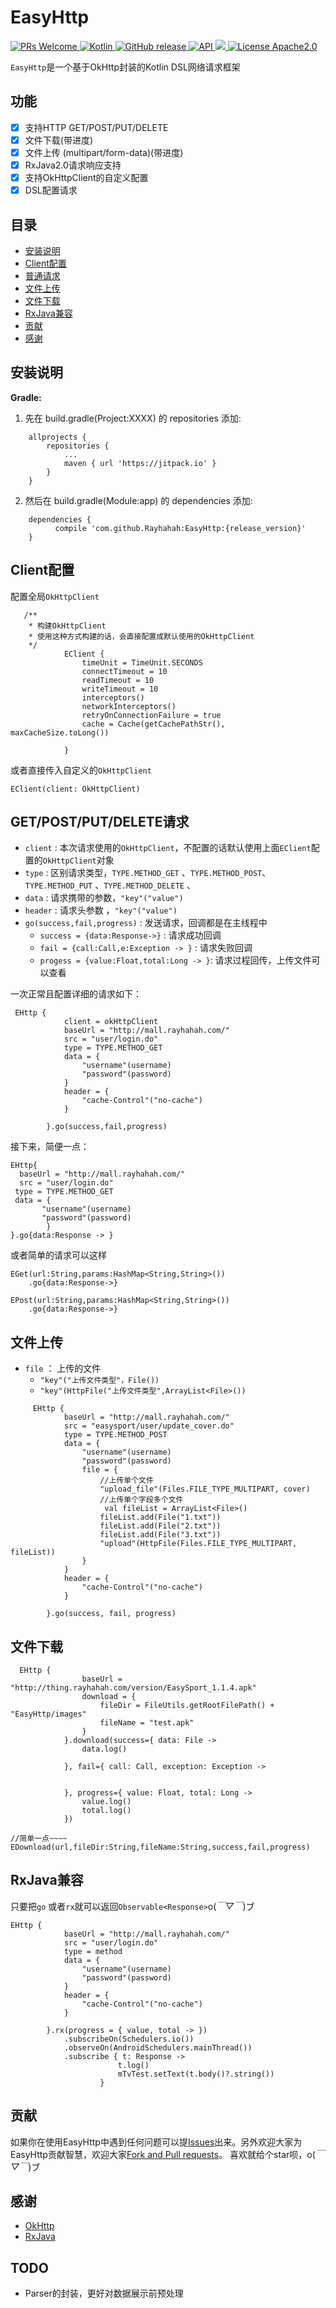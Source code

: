 # EasyHttp
[![PRs Welcome](https://img.shields.io/badge/PRs-Welcome-brightgreen.svg)](https://github.com/Rayhahah/EasyHttp/pulls)[ ![Kotlin](https://img.shields.io/badge/Kotlin-1.2.0-blue.svg)](http://kotlinlang.org)[ ![GitHub release](https://img.shields.io/github/release/Rayhahah/EasyHttp.svg?maxAge=2592000?style=flat-square)](https://github.com/Rayhahah/EasyHttp/releases)[ ![API](https://img.shields.io/badge/API-19%2B-brightgreen.svg?style=flat)](https://android-arsenal.com/api?level=19)[ ![](https://jitpack.io/v/rayhahah/easyhttp.svg)](https://jitpack.io/#rayhahah/easyhttp)[ ![License Apache2.0](http://img.shields.io/badge/license-MIT-blue.svg?style=flat)](https://github.com/Rayhahah/EasyHttp/blob/master/LICENSE)

`EasyHttp`是一个基于OkHttp封装的Kotlin DSL网络请求框架

## 功能
- [x] 支持HTTP GET/POST/PUT/DELETE
- [x] 文件下载(带进度)
- [x] 文件上传 (multipart/form-data)(带进度)
- [x] RxJava2.0请求响应支持
- [x] 支持OkHttpClient的自定义配置
- [x] DSL配置请求

## 目录
- [安装说明](#安装说明)
- [Client配置](#Client配置)
- [普通请求](#普通请求)
- [文件上传](#文件上传)
- [文件下载](#文件下载)
- [RxJava兼容](#RxJava兼容)
- [贡献](#贡献)
- [感谢](#感谢)

## 安装说明

**Gradle:**
1. 先在 build.gradle(Project:XXXX) 的 repositories 添加:
```
	allprojects {
		repositories {
			...
			maven { url 'https://jitpack.io' }
		}
	}
```

2. 然后在 build.gradle(Module:app) 的 dependencies 添加:

```
	dependencies {
		  compile 'com.github.Rayhahah:EasyHttp:{release_version}'
	}
```

## Client配置
配置全局`OkHttpClient`

```
   /**
    * 构建OkHttpClient
    * 使用这种方式构建的话，会直接配置成默认使用的OkHttpClient
    */
            EClient {
                timeUnit = TimeUnit.SECONDS
                connectTimeout = 10
                readTimeout = 10
                writeTimeout = 10
                interceptors()
                networkInterceptors()
                retryOnConnectionFailure = true
                cache = Cache(getCachePathStr(), maxCacheSize.toLong())

            }
```

或者直接传入自定义的`OkHttpClient`

```
EClient(client: OkHttpClient)
```

## GET/POST/PUT/DELETE请求
- `client` : 本次请求使用的`OkHttpClient`，不配置的话默认使用上面`EClient`配置的`OkHttpClient`对象
- `type` : 区别请求类型，`TYPE.METHOD_GET` 、`TYPE.METHOD_POST`、`TYPE.METHOD_PUT` 、`TYPE.METHOD_DELETE` 、
- `data` :  请求携带的参数，`"key"("value")`
- `header` : 请求头参数 ，`"key"("value")`
- `go(success,fail,progress)` : 发送请求，回调都是在主线程中
	- `success = {data:Response->}` : 请求成功回调
	- `fail = {call:Call,e:Exception -> }` : 请求失败回调
	- `progess = {value:Float,total:Long -> }`: 请求过程回传，上传文件可以查看

一次正常且配置详细的请求如下：
```
 EHttp {
		    client = okHttpClient
            baseUrl = "http://mall.rayhahah.com/"
            src = "user/login.do"
            type = TYPE.METHOD_GET
            data = {
                "username"(username)
                "password"(password)
            }
            header = {
                "cache-Control"("no-cache")
            }

        }.go(success,fail,progress)
```

接下来，简便一点：
```
EHttp{
  baseUrl = "http://mall.rayhahah.com/"
  src = "user/login.do"
 type = TYPE.METHOD_GET
 data = {
       "username"(username)
       "password"(password)
        }
}.go{data:Response -> }

```

或者简单的请求可以这样


```
EGet(url:String,params:HashMap<String,String>())
	.go{data:Response->}

EPost(url:String,params:HashMap<String,String>())
	.go{data:Response->}
```


## 文件上传

- `file` ： 上传的文件
	- `"key"("上传文件类型"，File())`
	- `"key"(HttpFile("上传文件类型",ArrayList<File>())`

```
     EHttp {
            baseUrl = "http://mall.rayhahah.com/"
            src = "easysport/user/update_cover.do"
            type = TYPE.METHOD_POST
            data = {
                "username"(username)
                "password"(password)
                file = {
	                //上传单个文件
                    "upload_file"(Files.FILE_TYPE_MULTIPART, cover)
                    //上传单个字段多个文件
                     val fileList = ArrayList<File>()
                    fileList.add(File("1.txt"))
                    fileList.add(File("2.txt"))
                    fileList.add(File("3.txt"))
                    "upload"(HttpFile(Files.FILE_TYPE_MULTIPART, fileList))
                }
            }
            header = {
                "cache-Control"("no-cache")
            }

        }.go(success, fail, progress)

```



## 文件下载


```
  EHttp {
                baseUrl = "http://thing.rayhahah.com/version/EasySport_1.1.4.apk"
                download = {
                    fileDir = FileUtils.getRootFilePath() + "EasyHttp/images"
                    fileName = "test.apk"
                }
            }.download(success={ data: File ->
                data.log()

            }, fail={ call: Call, exception: Exception ->


            }, progress={ value: Float, total: Long ->
                value.log()
                total.log()
            })

//简单一点~~~~
EDownload(url,fileDir:String,fileName:String,success,fail,progress)
```


## RxJava兼容
只要把`go` 或者`rx`就可以返回`Observable<Response>`o(*￣▽￣*)ブ

```
EHttp {
            baseUrl = "http://mall.rayhahah.com/"
            src = "user/login.do"
            type = method
            data = {
                "username"(username)
                "password"(password)
            }
            header = {
                "cache-Control"("no-cache")
            }

        }.rx(progress = { value, total -> })
	        .subscribeOn(Schedulers.io())
            .observeOn(AndroidSchedulers.mainThread())
            .subscribe { t: Response ->
                        t.log()
                        mTvTest.setText(t.body()?.string())
                    }
```


## 贡献
如果你在使用EasyHttp中遇到任何问题可以提[Issues](https://github.com/Rayhahah/EasyHttp/issues)出来。另外欢迎大家为EasyHttp贡献智慧，欢迎大家[Fork and Pull requests](https://github.com/Rayhahah/EasyHttp)。
喜欢就给个star呗，o(*￣▽￣*)ブ

## 感谢
- [OkHttp](https://github.com/square/okhttp/)
- [RxJava](https://github.com/ReactiveX/RxJava/)


## TODO
- Parser的封装，更好对数据展示前预处理